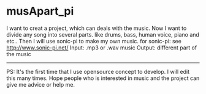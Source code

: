 # musApart_pi
I want to creat a project, which can deals with the music. 
Now I want to divide any song into several parts. like drums, bass, human voice, piano and etc..
Then I will use sonic-pi to make my own music.
for sonic-pi: see http://www.sonic-pi.net/
Input: .mp3 or .wav music
Output: different part of the music

------------
PS: It's the first time that I use opensource concept to develop. I will edit this many times.
Hope people who is interested in music and the project can give me advice or help me.
